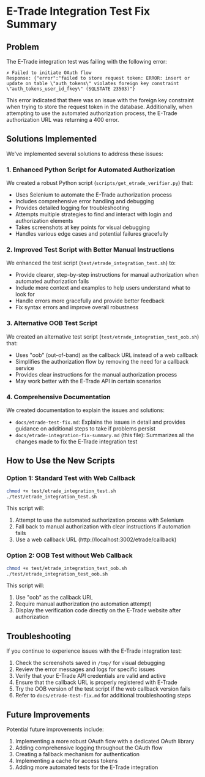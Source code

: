 # E-Trade Integration Test Fix Summary

## Problem

The E-Trade integration test was failing with the following error:

```
✗ Failed to initiate OAuth flow
Response: {"error":"failed to store request token: ERROR: insert or update on table \"auth_tokens\" violates foreign key constraint \"auth_tokens_user_id_fkey\" (SQLSTATE 23503)"}
```

This error indicated that there was an issue with the foreign key constraint when trying to store the request token in the database. Additionally, when attempting to use the automated authorization process, the E-Trade authorization URL was returning a 400 error.

## Solutions Implemented

We've implemented several solutions to address these issues:

### 1. Enhanced Python Script for Automated Authorization

We created a robust Python script (`scripts/get_etrade_verifier.py`) that:

- Uses Selenium to automate the E-Trade authorization process
- Includes comprehensive error handling and debugging
- Provides detailed logging for troubleshooting
- Attempts multiple strategies to find and interact with login and authorization elements
- Takes screenshots at key points for visual debugging
- Handles various edge cases and potential failures gracefully

### 2. Improved Test Script with Better Manual Instructions

We enhanced the test script (`test/etrade_integration_test.sh`) to:

- Provide clearer, step-by-step instructions for manual authorization when automated authorization fails
- Include more context and examples to help users understand what to look for
- Handle errors more gracefully and provide better feedback
- Fix syntax errors and improve overall robustness

### 3. Alternative OOB Test Script

We created an alternative test script (`test/etrade_integration_test_oob.sh`) that:

- Uses "oob" (out-of-band) as the callback URL instead of a web callback
- Simplifies the authorization flow by removing the need for a callback service
- Provides clear instructions for the manual authorization process
- May work better with the E-Trade API in certain scenarios

### 4. Comprehensive Documentation

We created documentation to explain the issues and solutions:

- `docs/etrade-test-fix.md`: Explains the issues in detail and provides guidance on additional steps to take if problems persist
- `docs/etrade-integration-fix-summary.md` (this file): Summarizes all the changes made to fix the E-Trade integration test

## How to Use the New Scripts

### Option 1: Standard Test with Web Callback

```bash
chmod +x test/etrade_integration_test.sh
./test/etrade_integration_test.sh
```

This script will:
1. Attempt to use the automated authorization process with Selenium
2. Fall back to manual authorization with clear instructions if automation fails
3. Use a web callback URL (http://localhost:3002/etrade/callback)

### Option 2: OOB Test without Web Callback

```bash
chmod +x test/etrade_integration_test_oob.sh
./test/etrade_integration_test_oob.sh
```

This script will:
1. Use "oob" as the callback URL
2. Require manual authorization (no automation attempt)
3. Display the verification code directly on the E-Trade website after authorization

## Troubleshooting

If you continue to experience issues with the E-Trade integration test:

1. Check the screenshots saved in `/tmp/` for visual debugging
2. Review the error messages and logs for specific issues
3. Verify that your E-Trade API credentials are valid and active
4. Ensure that the callback URL is properly registered with E-Trade
5. Try the OOB version of the test script if the web callback version fails
6. Refer to `docs/etrade-test-fix.md` for additional troubleshooting steps

## Future Improvements

Potential future improvements include:

1. Implementing a more robust OAuth flow with a dedicated OAuth library
2. Adding comprehensive logging throughout the OAuth flow
3. Creating a fallback mechanism for authentication
4. Implementing a cache for access tokens
5. Adding more automated tests for the E-Trade integration
